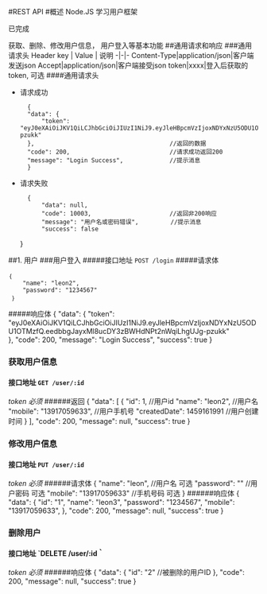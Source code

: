 #REST API
#概述
Node.JS 学习用户框架

已完成

获取、删除、修改用户信息， 用户登入等基本功能
##通用请求和响应
###通用请求头
Header key | Value | 说明
-|-|-
Content-Type|application/json|客户端发送json
Accept|application/json|客户端接受json
token|xxxx|登入后获取的token, 可选
####通用请求头
* 请求成功
	
		{
    	"data": {
        	"token": "eyJ0eXAiOiJKV1QiLCJhbGciOiJIUzI1NiJ9.eyJleHBpcmVzIjoxNDYxNzU5ODU1OTMzfQ.eedbbgJayxMl8ucDY3zBWHdNPt2nWqiLhgUJg-pzukk"        
    	},										//返回的数据
    	"code": 200,							//请求成功返回200
    	"message": "Login Success",				//提示消息
		}
* 请求失败

		{
    		"data": null,
    		"code": 10003,						//返回非200响应
    		"message": "用户名或密码错误",		   //提示消息
   			"success": false
	}


##1. 用户
###用户登入
#####接口地址 `POST /login`
#####请求体

	｛
		"name": "leon2",
		"password": "1234567"
	 ｝
#####响应体
	{
    	"data": {
        	"token": "eyJ0eXAiOiJKV1QiLCJhbGciOiJIUzI1NiJ9.eyJleHBpcmVzIjoxNDYxNzU5ODU1OTMzfQ.eedbbgJayxMl8ucDY3zBWHdNPt2nWqiLhgUJg-pzukk"        	
    	},
    	"code": 200,
    	"message": "Login Success",
    	"success": true
	}
 
### 获取用户信息
#### 接口地址 `GET /user/:id`
*token 必须*
######返回
	{
    "data": [
        {
            "id": 1,							//用户id
            "name": "leon2",					//用户名
            "mobile": "13917059633",			//用户手机号
            "createdDate": 1459161991			//用户创建时间
        }
    ],
    "code": 200,
    "message": null,
    "success": true
	}

### 修改用户信息
#### 接口地址 `PUT /user/:id`
*token 必须*
######请求体
	{
		"name": "leon",							//用户名   可选
		"password": ""							//用户密码 可选
		"mobile": "13917059633"					//手机号码 可选
	}
######响应体
	{
    "data": {
        "id": "1",
        "name": "leon3",
        "password": "1234567",
        "mobile": "13917059633",
    },
    "code": 200,
    "message": null,
    "success": true
	}

### 删除用户
#### 接口地址 `DELETE /user/:id｀
*token 必须*
######响应体
	{
    "data": {
        "id": "2"								//被删除的用户ID
    },
    "code": 200,
    "message": null,
    "success": true
	}

